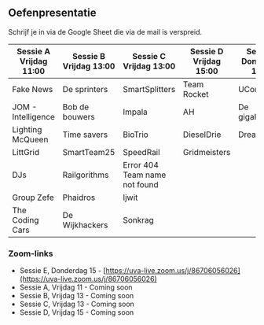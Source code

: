 ## Oefenpresentatie

Schrijf je in via de Google Sheet die via de mail is verspreid. 

| Sessie A <br/>Vrijdag 11:00 | Sessie B <br/>Vrijdag 13:00 | Sessie C <br/>Vrijdag 13:00 | Sessie D <br/>Vrijdag 15:00 | Sessie E <br/>Donderdag 15:00 |
|--------------------------------|--------------------------------|--------------------------------|--------------------------------|----------------------------------|
| Fake News                      | De sprinters                   | SmartSplitters                 | Team Rocket                    | UConservate                      |
| JOM - Intelligence             | Bob de bouwers                 | Impala                         | AH                             | De gigahertjes                   |
| Lighting McQueen               | Time savers                    | BioTrio                        | DieselDrie                     | Dreamteam                        |
| LittGrid                       | SmartTeam25                    | SpeedRail                      | Gridmeisters                   |                                  |
| DJs                            | Railgorithms                   | Error 404 Team name not found  |                                |                                  |
| Group Zefe                     | Phaidros                       | Ijwit                          |                                |                                  |
| The Coding Cars                | De Wijkhackers                 | Sonkrag                        |                                |                                  |

### Zoom-links

* Sessie E, Donderdag 15 - [https://uva-live.zoom.us/j/86706056026](https://uva-live.zoom.us/j/86706056026)
* Sessie A, Vrijdag 11 - Coming soon
* Sessie B, Vrijdag 13 - Coming soon
* Sessie C, Vrijdag 13 - Coming soon
* Sessie D, Vrijdag 15 - Coming soon

